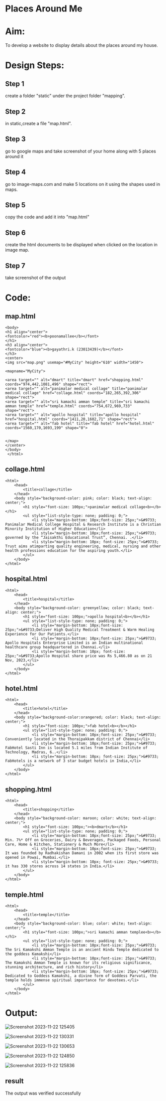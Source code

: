 # Places Around Me
# Aim:
To develop a website to display details about the places around my house.

# Design Steps:
## Step 1
create a folder "static" under the project folder "mapping".

## Step 2
in static,create a file "map.html".

## Step 3
go to google maps and take screenshot of your home along with 5 places around it

## Step 4
go to image-maps.com and make 5 locations on it using the shapes used in maps.

## Step 5
copy the code and add it into "map.html"

## Step 6
create the html documents to be displayed when clicked on the location in image map.

## Step 7
take screenshot of the output

# Code:

## map.html
````
<body>
<h1 align="center">
<fontcolor="red"><b>poonamallee</b></font>
</h1>
<h3 align="center">
<fontcolor="blue"><b>gayathri.k (23013439)</b></font>
</h3>
<center>
<img src="map.png" usemap="#MyCity" height="610" width="1450">

<mapname="MyCity">
    
<area target="" alt="dmart" title="dmart" href="shopping.html" coords="974,442,1081,496" shape="rect">
<area target="" alt="panimalar medical collage" title="panimalar medical collage" href="collage.html" coords="182,265,392,306" shape="rect">
<area target="" alt="sri kamachi amman temple" title="sri kamachi amman temple" href="temple.html" coords="754,672,969,733" shape="rect">
<area target="" alt="apollo hospital" title="apollo hospital" href="hospital.html" coords="1411,20,1602,71" shape="rect">
<area target="" alt="fab hotel" title="fab hotel" href="hotel.html" coords="1560,170,1693,199" shape="0">


</map>
</center>
</body>
 </html>
````

## collage.html
````
<html>
    <head>
        <title>collage</title>
    </head>
    <body style="background-color: pink; color: black; text-align: center;">
        <h1 style="font-size: 100px;">panimalar medical collage<b></b></h1>
        <ul style="list-style-type: none; padding: 0;">
            <li style="margin-bottom: 10px;font-size: 25px;">&#9733; Panimalar Medical College Hospital & Research Institute is a Christian Minority Institution of Higher Education</li>
            <li style="margin-bottom: 10px;font-size: 25px;">&#9733;  governed by the “Jaisakthi Educational Trust”, Chennai. .</li>
            <li style="margin-bottom: 10px; font-size: 25px;">&#9733; Trust aims atimparting quality engineering, medical, nursing and other health professions education for the aspiring youth.</li>
        </ul>
    </body>
</html>
````
## hospital.html
````
<html>
    <head>
        <title>hospital</title>
    </head>
    <body style="background-color: greenyellow; color: black; text-align: center;">
        <h1 style="font-size: 100px;">apollo hospital<b></b></h1>
        <ul style="list-style-type: none; padding: 0;">
            <li style="margin-bottom: 10px;font-size: 25px;">&#9733;Deliver High Quality Medical Treatment & Warm Healing Experience for Our Patients.</li>
            <li style="margin-bottom: 10px;font-size: 25px;">&#9733;  Apollo Hospitals Enterprise Limited is an Indian multinational healthcare group headquartered in Chennai.</li>
            <li style="margin-bottom: 10px; font-size: 25px;">&#9733;Apollo Hospital share price was Rs 5,466.80 as on 21 Nov, 2023,</li>
        </ul>
    </body>
</html>
````
## hotel.html
```
<html>
    <head>
        <title>hotel</title>
    </head>
    <body style="background-color:orangered; color: black; text-align: center;">
        <h1 style="font-size: 100px;">fab hotel<b></b></h1>
        <ul style="list-style-type: none; padding: 0;">
            <li style="margin-bottom: 10px;font-size: 25px;">&#9733; Conveniently located in the Thoraipakkam district of Chennai</li>
            <li style="margin-bottom: 10px;font-size: 25px;">&#9733;  FabHotel Sasti Inn is located 5.1 miles from Indian Institute of Technology, Madras, 6..</li>
            <li style="margin-bottom: 10px; font-size: 25px;">&#9733; FabHotels is a network of 3 star budget hotels in India,</li>
        </ul>
    </body>
</html>
```
## shopping.html
````
<html>
    <head>
        <title>shopping</title>
    </head>
    <body style="background-color: maroon; color: white; text-align: center;">
        <h1 style="font-size: 100px;"><b>dmart</b></h1>
        <ul style="list-style-type: none; padding: 0;">
            <li style="margin-bottom: 10px;font-size: 25px;">&#9733; Min. 7%* Off on Groceries, Dairy & Beverages, Packaged Foods, Personal Care, Home & Kitchen, Stationery & Much More</li>
            <li style="margin-bottom: 10px;font-size: 25px;">&#9733;  It was founded by Radhakishan Damani in 2002 when its first store was opened in Powai, Mumbai.</li>
            <li style="margin-bottom: 10px; font-size: 25px;">&#9733; it has 330 stores across 14 states in India.</li>
        </ul>
    </body>
</html>
````

## temple.html
````
<html>
    <head>
        <title>temple</title>
    </head>
    <body style="background-color: blue; color: white; text-align: center;">
        <h1 style="font-size: 100px;">sri kamachi amman templee<b></b></h1>
        <ul style="list-style-type: none; padding: 0;">
            <li style="margin-bottom: 10px;font-size: 25px;">&#9733; The Sri Kamakshi Amman Temple is an ancient Hindu Temple dedicated to the goddess Kamakshi</li>
            <li style="margin-bottom: 10px;font-size: 25px;">&#9733;  The Kamakshi Amman Temple is known for its religious significance, stunning architecture, and rich history</li>
            <li style="margin-bottom: 10px; font-size: 25px;">&#9733; Dedicated to Goddess Kamakshi, a divine form of Goddess Parvati, the temple holds immense spiritual importance for devotees.</li>
        </ul>
    </body>
</html>
````
# Output:

![Screenshot 2023-11-22 125405](https://github.com/GAYATHRI-K06/Ex-04-webTech_imagemap/assets/145742742/af241244-e5ba-49b1-9c06-0fa48b324a07)

![Screenshot 2023-11-22 130331](https://github.com/GAYATHRI-K06/Ex-04-webTech_imagemap/assets/145742742/b027418d-e06d-41e5-b00d-c5b49bec72d9)

![Screenshot 2023-11-22 130653](https://github.com/GAYATHRI-K06/Ex-04-webTech_imagemap/assets/145742742/4e2aa9ee-c577-4ae9-80fa-b5467504b48f)

![Screenshot 2023-11-22 124850](https://github.com/GAYATHRI-K06/Ex-04-webTech_imagemap/assets/145742742/e517b3b4-b552-4f3f-b14b-0946f13a9585)

![Screenshot 2023-11-22 125836](https://github.com/GAYATHRI-K06/Ex-04-webTech_imagemap/assets/145742742/9812d65e-29ac-461d-b53e-d295b0e06d6f)

## result
The output was verified successfully
